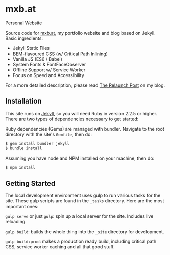 # mxb.at
Personal Website

Source code for [mxb.at](https://mxb.at), my portfolio website and blog based on Jekyll.
Basic ingredients:

* Jekyll Static Files
* BEM-flavoured CSS (w/ Critical Path Inlining)
* Vanilla JS (ES6 / Babel)
* System Fonts & FontFaceObserver
* Offline Support w/ Service Worker
* Focus on Speed and Accessibility

For a more detailed description, please read [The Relaunch Post](https://mxb.at/blog/the-relaunch-post/) on my blog. 

## Installation

This site runs on [Jekyll](https://jekyllrb.com/docs/installation/#requirements), so you will need Ruby in version 2.2.5 or higher. There are two types of dependencies necessary to get started:

Ruby dependencies (Gems) are managed with bundler. Navigate to the root directory with the site's `Gemfile`, then do:

```bash
$ gem install bundler jekyll
$ bundle install
```

Assuming you have node and NPM installed on your machine, then do:

```bash
$ npm install
```

## Getting Started

The local development environment uses gulp to run various tasks for the site. These gulp scripts are found in the `_tasks` directory. Here are the most important ones:

`gulp serve` or just `gulp`: spin up a local server for the site. Includes live reloading.

`gulp build`: builds the whole thing into the `_site` directory for development.

`gulp build:prod`: makes a production ready build, including critical path CSS, service worker caching and all that good stuff.